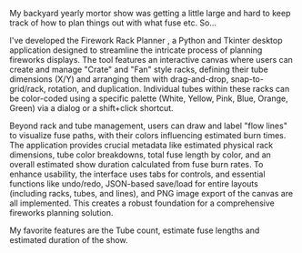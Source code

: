 My backyard yearly mortor show was getting a little large and hard to keep track of how to plan things out with what fuse etc. So...

I've developed the Firework Rack Planner , a Python and Tkinter desktop application designed to streamline the intricate process of planning fireworks displays. The tool features an interactive canvas where users can create and manage "Crate" and "Fan" style racks, defining their tube dimensions (X/Y) and arranging them with drag-and-drop, snap-to-grid/rack, rotation, and duplication. Individual tubes within these racks can be color-coded using a specific palette (White, Yellow, Pink, Blue, Orange, Green) via a dialog or a shift+click shortcut.

Beyond rack and tube management, users can draw and label "flow lines" to visualize fuse paths, with their colors influencing estimated burn times. The application provides crucial metadata like estimated physical rack dimensions, tube color breakdowns, total fuse length by color, and an overall estimated show duration calculated from fuse burn rates. To enhance usability, the interface uses tabs for controls, and essential functions like undo/redo, JSON-based save/load for entire layouts (including racks, tubes, and lines), and PNG image export of the canvas are all implemented. This creates a robust foundation for a comprehensive fireworks planning solution.

My favorite features are the Tube count, estimate fuse lengths and estimated duration of the show. 

